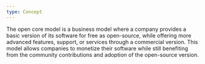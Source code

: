 ```yaml
---
type: Concept
---
```


The open core model is a business model where a company provides a basic version of its software for free as open-source, while offering more advanced features, support, or services through a commercial version. This model allows companies to monetize their software while still benefiting from the community contributions and adoption of the open-source version.